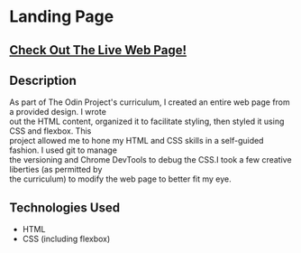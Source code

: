 <h1>Landing Page</h1>

<h2><a href=https://jakeespinosa.github.io/landingPage>Check Out The Live Web Page!</a></h2>

<h2>Description</h2>
As part of The Odin Project's curriculum, I created an entire web page from a provided design. I wrote<br>
out the HTML content, organized it to facilitate styling, then styled it using CSS and flexbox. This<br>
project allowed me to hone my HTML and CSS skills in a self-guided fashion. I used git to manage<br>
the versioning and Chrome DevTools to debug the CSS.I took a few creative liberties (as permitted by<br>
the curriculum) to modify the web page to better fit my eye.

<h2>Technologies Used</h2>

- HTML<br>
- CSS (including flexbox)<br>